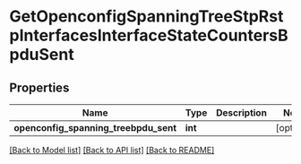 # GetOpenconfigSpanningTreeStpRstpInterfacesInterfaceStateCountersBpduSent

## Properties
Name | Type | Description | Notes
------------ | ------------- | ------------- | -------------
**openconfig_spanning_treebpdu_sent** | **int** |  | [optional] 

[[Back to Model list]](../README.md#documentation-for-models) [[Back to API list]](../README.md#documentation-for-api-endpoints) [[Back to README]](../README.md)


